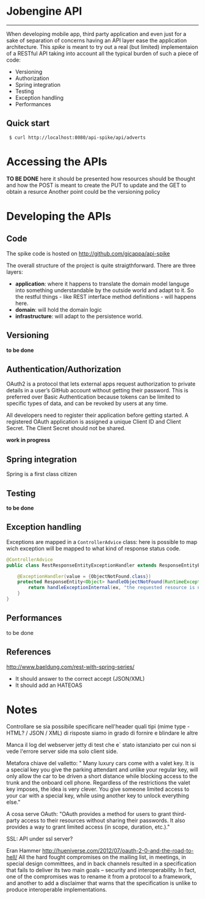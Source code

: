 # Jobengine API

- - -

When developing mobile app, third party application and even just for a sake of separation
of concerns having an API layer ease the application architecture.
This _spike_ is meant to try out a real (but limited) implementaion of a RESTful API taking
into account all the typical burden of such a piece of code:

* Versioning
* Authorization
* Spring integration
* Testing
* Exception handling
* Performances

## Quick start

```shell
 $ curl http://localhost:8080/api-spike/api/adverts
```

# Accessing the APIs
<div class="alert alert-info">
  <strong>TO BE DONE</strong> here it should be presented how resources should be thought
  and how the POST is meant to create the PUT to update and the GET to obtain a resurce
  Another point could be the versioning policy
</div>

# Developing the APIs
## Code
The spike code is hosted on http://github.com/gicappa/api-spike

The overall structure of the project is quite straigthforward. There are three layers:

* __application__: where it happens to translate the domain model languge into something
 understandable by the outside world and adapt to it. So the restful things - like REST
interface method definitions - will happens here.
* __domain__: will hold the domain logic
* __infrastructure__: will adapt to the persistence world.

## Versioning
<div class="alert">
  <strong>to be done</strong>
</div>

## Authentication/Authorization
OAuth2 is a protocol that lets external apps request authorization to private details in a user’s
GitHub account without getting their password. This is preferred over Basic Authentication
because tokens can be limited to specific types of data, and can be revoked by users at any time.

All developers need to register their application before getting started. A registered OAuth
application is assigned a unique Client ID and Client Secret. The Client Secret should not
be shared.
<div class="alert alert-info">
  <strong>work in progress</strong>
</div>

## Spring integration
Spring is a first class citizen

## Testing
<div class="alert alert-info">
  <strong>to be done</strong>
</div>

## Exception handling
Exceptions are mapped in a  ``ControllerAdvice`` class: here is possible to map wich exception
will be mapped to what kind of response status code.
```java
@ControllerAdvice
public class RestResponseEntityExceptionHandler extends ResponseEntityExceptionHandler {

    @ExceptionHandler(value = {ObjectNotFound.class})
    protected ResponseEntity<Object> handleObjectNotFound(RuntimeException ex, WebRequest request) {
        return handleExceptionInternal(ex, "the requested resource is not existent", new HttpHeaders(), HttpStatus.NOT_FOUND, request);
    }
}
```

## Performances
to be done

## References
http://www.baeldung.com/rest-with-spring-series/

* It should answer to the correct accept (JSON/XML)
* It should add an HATEOAS

# Notes
Controllare se sia possibile specificare nell'header quali tipi (mime type - HTML? / JSON / XML)
di risposte siamo in grado di fornire e blindare le altre


Manca il log del webserver jetty di test che e` stato istanziato per cui non si vede l'errore
server side ma solo client side.


Metafora chiave del valletto: " Many luxury cars come with a valet key. It is a special key you give the parking attendant and unlike your regular key, will only allow the car to be driven a short distance while blocking access to the trunk and the onboard cell phone. Regardless of the restrictions the valet key imposes, the idea is very clever. You give someone limited access to your car with a special key, while using another key to unlock everything else."

A cosa serve OAuth: "OAuth provides a method for users to grant third-party access to their resources without sharing their passwords. It also provides a way to grant limited access (in scope, duration, etc.)."

SSL: API under ssl server?


 Eran Hammer
http://hueniverse.com/2012/07/oauth-2-0-and-the-road-to-hell/
All the hard fought compromises on the mailing list, in meetings, in special design committees, and in back channels resulted in a specification that fails to deliver its two main goals – security and interoperability. In fact, one of the compromises was to rename it from a protocol to a framework, and another to add a disclaimer that warns that the specification is unlike to produce interoperable implementations.

